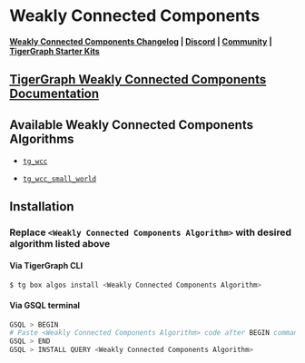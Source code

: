 
# Weakly Connected Components

#### [Weakly Connected Components Changelog](https://github.com/tigergraph/gsql-graph-algorithms/blob/master/algorithms/Community/connected_components/weakly_connected_components/CHANGELOG.md) | [Discord](https://discord.gg/vFbmPyvJJN) | [Community](https://community.tigergraph.com) | [TigerGraph Starter Kits](https://github.com/zrougamed/TigerGraph-Starter-Kits-Parser)

## [TigerGraph Weakly Connected Components Documentation](https://docs.tigergraph.com/graph-ml/current/community-algorithms/connected-components)

## Available Weakly Connected Components Algorithms 

* [`tg_wcc`](https://github.com/tigergraph/gsql-graph-algorithms/blob/master/algorithms/Community/connected_components/weakly_connected_components/standard/tg_wcc.gsql)

* [`tg_wcc_small_world`](https://github.com/tigergraph/gsql-graph-algorithms/blob/master/algorithms/Community/connected_components/weakly_connected_components/small_world/tg_algo_wcc_small_world.gsql)

## Installation 

### Replace `<Weakly Connected Components Algorithm>` with desired algorithm listed above 

#### Via TigerGraph CLI

```bash
$ tg box algos install <Weakly Connected Components Algorithm>
```

#### Via GSQL terminal

```bash
GSQL > BEGIN
# Paste <Weakly Connected Components Algorithm> code after BEGIN command
GSQL > END 
GSQL > INSTALL QUERY <Weakly Connected Components Algorithm>
```
